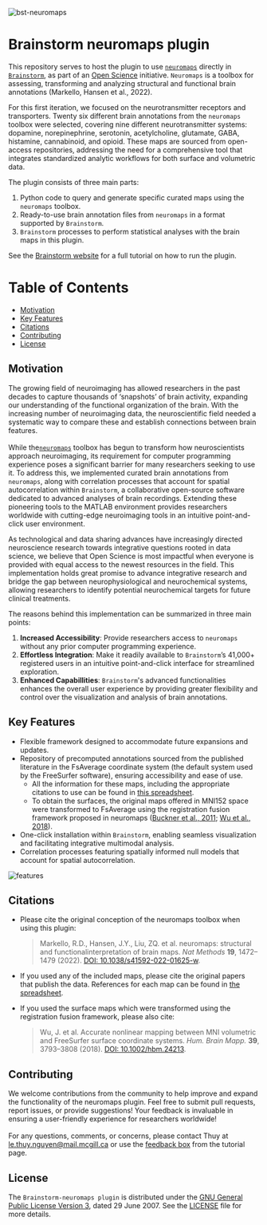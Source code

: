 ![bst-neuromaps](https://github.com/thuy-n/testing/assets/130115390/0b14b8e0-8b94-4928-b83f-3202a3b6bbba)

# Brainstorm neuromaps plugin 

This repository serves to host the plugin to use [`neuromaps`](https://github.com/netneurolab/neuromaps) directly in [`Brainstorm`](https://neuroimage.usc.edu/brainstorm/), as part of an [Open Science](https://www.mcgill.ca/neuro/open-science) initiative. `Neuromaps` is a toolbox for assessing, transforming and analyzing structural and functional brain annotations (Markello, Hansen et al., 2022). 

For this first iteration, we focused on the neurotransmitter receptors and transporters. Twenty six different brain annotations from the `neuromaps` toolbox were selected, covering nine different neurotransmitter systems: dopamine, norepinephrine, serotonin, acetylcholine, glutamate, GABA, histamine, cannabinoid, and opioid. These maps are sourced from open-access repositories, addressing the need for a comprehensive tool that integrates standardized analytic workflows for both surface and volumetric data. 


The plugin consists of three main parts:
1. Python code to query and generate specific curated maps using the `neuromaps` toolbox.
2. Ready-to-use brain annotation files from `neuromaps` in a format supported by `Brainstorm`.
3. `Brainstorm` processes to perform statistical analyses with the brain maps in this plugin.

See the [Brainstorm website](https://neuroimage.usc.edu/brainstorm/Tutorials/Neuromaps) for a full tutorial on how to run the plugin. 


# Table of Contents
* [Motivation](#motivation)
* [Key Features](#key-features)
* [Citations](#citations)
* [Contributing](#contributing)
* [License](#license)

## <a name="motivation"></a>Motivation

The growing field of neuroimaging has allowed researchers in the past decades to capture thousands of ‘snapshots’ of brain activity, expanding our understanding of the functional organization of the brain. With the increasing number of neuroimaging data, the neuroscientific field needed a systematic way to compare these and establish connections between brain features. <BR><BR> While the[`neuromaps`](https://github.com/netneurolab/neuromaps) toolbox has begun to transform how neuroscientists approach neuroimaging, its requirement for computer programming experience poses a significant barrier for many researchers seeking to use it. To address this, we implemented curated brain annotations from `neuromaps`, along with correlation processes that account for spatial autocorrelation within `Brainstorm`, a collaborative open-source software dedicated to advanced analyses of brain recordings. Extending these pioneering tools to the MATLAB environment provides researchers worldwide with cutting-edge neuroimaging tools in an intuitive point-and-click user environment. 

As technological and data sharing advances have increasingly directed neuroscience research towards integrative questions rooted in data science, we believe that Open Science is most impactful when everyone is provided with equal access to the newest resources in the field. This implementation holds great promise to advance integrative research and bridge the gap between neurophysiological and neurochemical systems, allowing researchers to identify potential neurochemical targets for future clinical treatments. 

The reasons behind this implementation can be summarized in three main points:

1. **Increased Accessibility**: Provide researchers access to `neuromaps` without any prior computer programming experience.
2. **Effortless Integration**: Make it readily available to `Brainstorm`’s 41,000+ registered users in an intuitive point-and-click interface for streamlined exploration.
3. **Enhanced Capabillities**: `Brainstorm`'s advanced functionalities enhances the overall user experience by providing greater flexibility and control over the visualization and analysis of brain annotations.


## <a name="key-features"></a>Key Features

- Flexible framework designed to accommodate future expansions and updates.
- Repository of precomputed annotations sourced from the published literature in the FsAverage coordinate system (the default system used by the FreeSurfer software), ensuring accessibility and ease of use.
   - All the information for these maps, including the appropriate citations to use can be found in [this spreadsheet](https://mcgill-my.sharepoint.com/:x:/g/personal/le_thuy_nguyen_mail_mcgill_ca/EThdovlDN1tIiK85qmzBbZsBmON9MKwWSsBtgURTrDO5tg?e=xDEeSX).
   - To obtain the surfaces, the original maps offered in MNI152 space were transformed to FsAverage using the registration fusion framework proposed in neuromaps ([Buckner et al., 2011](https://journals.physiology.org/doi/full/10.1152/jn.00339.2011); [Wu et al., 2018](https://onlinelibrary.wiley.com/doi/10.1002/hbm.24213)).
- One-click installation within `Brainstorm`, enabling seamless visualization and facilitating integrative multimodal analysis.
- Correlation processes featuring spatially informed null models that account for spatial autocorrelation.

![features](https://github.com/user-attachments/assets/e00ddd86-802d-43fc-972a-0a2429fa21e2)

## <a name="citations"></a>Citations
- Please cite the original conception of the neuromaps toolbox when using this plugin:
  > Markello, R.D., Hansen, J.Y., Liu, ZQ. et al. neuromaps: structural and functionalinterpretation of brain maps. _Nat Methods_ **19**, 1472–1479 (2022). [DOI: 10.1038/s41592-022-01625-w](https://doi.org/10.1038/s41592-022-01625-w).

- If you used any of the included maps, please cite the original papers that publish the data. References for each map can be found in [the spreadsheet](https://mcgill-my.sharepoint.com/:x:/g/personal/le_thuy_nguyen_mail_mcgill_ca/EThdovlDN1tIiK85qmzBbZsBmON9MKwWSsBtgURTrDO5tg?e=8Uh9wE).

- If you used the surface maps which were transformed using the registration fusion framework, please also cite:
  > Wu, J. et al. Accurate nonlinear mapping between MNI volumetric and FreeSurfer surface coordinate systems. _Hum. Brain Mapp._ **39**, 3793–3808 (2018). [DOI: 10.1002/hbm.24213](https://doi.org/10.1002/hbm.24213).


## <a name="contributing"></a>Contributing
We welcome contributions from the community to help improve and expand the functionality of the neuromaps plugin. Feel free to submit pull requests, report issues, or provide suggestions! Your feedback is invaluable in ensuring a user-friendly experience for researchers worldwide! <BR><BR> For any questions, comments, or concerns, please contact Thuy at le.thuy.nguyen@mail.mcgill.ca or use the [feedback box](https://neuroimage.usc.edu/brainstorm/Tutorials/Neuromaps#Contributing) from the tutorial page.

## <a name="license"></a>License
The `Brainstorm-neuromaps plugin` is distributed under the [GNU General Public License Version 3](https://opensource.org/licenses/GPL-3.0), dated 29 June 2007. See the [LICENSE](LICENSE) file for more details.
